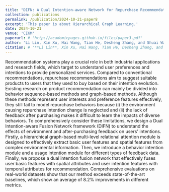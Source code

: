 ```yaml
---
title: "DIFN: A Dual Intention-aware Network for Repurchase Recommendation with Hierarchical Spatio-temporal Fusion"
collection: publications
permalink: /publication/2024-10-21-paper8
excerpt: 'This paper is about Hierarchical Graph Learning.'
date: 2024-10-21
venue: 'CIKM'
paperurl: # 'http://academicpages.github.io/files/paper3.pdf'
author: 'Li Lin, Xin Xu, Hai Wang, Tian He, Desheng Zhang, and Shuai Wang.'
citation: # '**Li Lin**, Xin Xu, Hai Wang, Tian He, Desheng Zhang, and Shuai Wang. 2024.DIFN: A Dual Intention-aware Network for Repurchase Recommendation with Hierarchical Spatio-temporal Fusion. In Proceedings of the 33rd ACM International Conference on Information and Knowledge Management (CIKM ’24), October 21–25, 2024, Boise, ID, USA. ACM, New York, NY, USA, 8 pages. https://doi.org/10.1145/3627673.3680071'
---
```


Recommendation systems play a crucial role in both industrial applications and research fields, which target to understand user preferences and intentions to provide personalized services. Compared to conventional recommendations, repurchase recommendations aim to suggest suitable products to users that they used to buy based on their intention evolution. Existing research on product recommendation can mainly be divided into behavior sequence-based methods and graph-based methods. Although these methods represent user interests and preference features effectively, they still fail to model repurchase behaviors because (i) the environment causing repurchase intention change is neglected and (ii) the lack of feedback after purchasing makes it difficult to learn the impacts of diverse behaviors. To comprehensively consider these limitations, we design a Dual Intention-aware Fusion Network framework (DIFN) to understand the effects of environment and after-purchasing feedback on users' intentions. Firstly, a hierarchical graph-based multi-level relational attention module is designed to effectively extract basic user features and spatial features from complex environmental information. Then, we introduce a behavior intention module and a usage intention module for different types of feedback data. Finally, we propose a dual intention fusion network that effectively fuses user basic features with spatial attributes and user intention features with temporal attributes for recommendation. Comprehensive evaluations on real-world datasets show that our method exceeds state-of-the-art baselines, which show an average of 8.2\% improvements in different metrics.